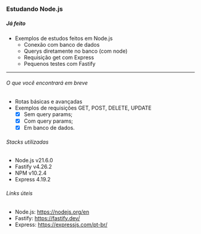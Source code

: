 ### Estudando Node.js

##### Já feito

- Exemplos de estudos feitos em Node.js
  - Conexão com banco de dados
  - Querys diretamente no banco (com node)
  - Requisição get com Express
  - Pequenos testes com Fastify

---

###### O que você encontrará em breve

- Rotas básicas e avançadas
- Exemplos de requisições GET, POST, DELETE, UPDATE
  - [x] Sem query params;
  - [x] Com query params;
  - [x] Em banco de dados.

###### Stacks utilizadas

- Node.js v21.6.0
- Fastify v4.26.2
- NPM v10.2.4
- Express 4.19.2

###### Links úteis

- Node.js: https://nodejs.org/en
- Fastify: https://fastify.dev/
- Express: https://expressjs.com/pt-br/
